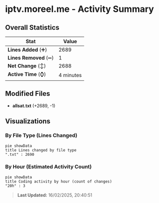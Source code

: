 # iptv.moreel.me - Activity Summary 

## Overall Statistics

| Stat                   | Value                                                             |
| ---------------------- | ----------------------------------------------------------------- |
| **Lines Added** (➕)   | 2689                                          |
| **Lines Removed** (➖) | 1                                        |
| **Net Change** (↕)    | 2688                |
| **Active Time** (⌚)   | 4 minutes |


## Modified Files
- **allsat.txt** (+2689, -1)

## Visualizations

### By File Type (Lines Changed)

```mermaid
pie showData
title Lines changed by file type
".txt" : 2690
```

### By Hour (Estimated Activity Count)

```mermaid
pie showData
title Coding activity by hour (count of changes)
"20h" : 3
```


> **Last Updated:** 16/02/2025, 20:40:51